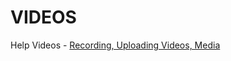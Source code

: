 # VIDEOS



Help Videos - [Recording, Uploading Videos, Media](https://circlehd.circlehd.com/playlist/CircleHD-User-Help-Videos-RsxZoHdqw)



